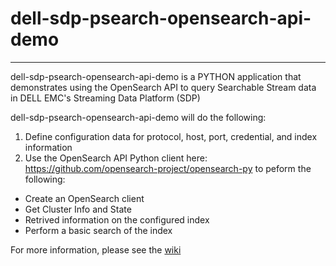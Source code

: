 # dell-sdp-psearch-opensearch-api-demo

----------------------------------------------------------------------------------------------
dell-sdp-psearch-opensearch-api-demo is a PYTHON application that demonstrates using the 
OpenSearch API to query Searchable Stream data in DELL EMC's Streaming Data Platform (SDP)

dell-sdp-psearch-opensearch-api-demo will do the following:
1. Define configuration data for protocol, host, port, credential, and index information 
2. Use the OpenSearch API Python client here: https://github.com/opensearch-project/opensearch-py to peform the following:
- Create an OpenSearch client
- Get Cluster Info and State
- Retrived information on the configured index
- Perform a basic search of the index

For more information, please see the [wiki](https://github.com/OohDark30/dell-sdp-psearch-opensearch-api-demo/wiki)
